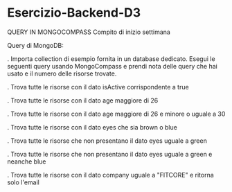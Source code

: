 # Esercizio-Backend-D3

QUERY IN MONGOCOMPASS Compito di inizio settimana

Query di MongoDB:

. Importa collection di esempio fornita in un database dedicato. Esegui le seguenti query usando MongoCompass e prendi nota delle query che hai usato e il numero delle risorse trovate.

. Trova tutte le risorse con il dato isActive corrispondente a true

. Trova tutte le risorse con il dato age maggiore di 26

. Trova tutte le risorse con il dato age maggiore di 26 e minore o uguale a 30

. Trova tutte le risorse con il dato eyes che sia brown o blue

. Trova tutte le risorse che non presentano il dato eyes uguale a green

. Trova tutte le risorse che non presentano il dato eyes uguale a green e neanche blue

. Trova tutte le risorse con il dato company uguale a "FITCORE" e ritorna solo l'email

